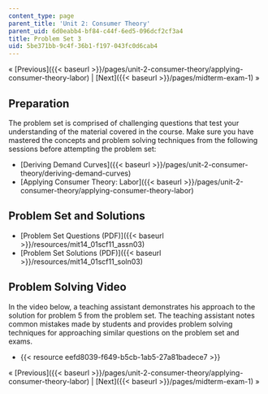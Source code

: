 ```yaml
---
content_type: page
parent_title: 'Unit 2: Consumer Theory'
parent_uid: 6d0eabb4-bf84-c44f-6ed5-096dcf2cf3a4
title: Problem Set 3
uid: 5be371bb-9c4f-36b1-f197-043fc0d6cab4
---
```


« [Previous]({{< baseurl >}}/pages/unit-2-consumer-theory/applying-consumer-theory-labor) | [Next]({{< baseurl >}}/pages/midterm-exam-1) »

Preparation
-----------

The problem set is comprised of challenging questions that test your understanding of the material covered in the course. Make sure you have mastered the concepts and problem solving techniques from the following sessions before attempting the problem set:

*   [Deriving Demand Curves]({{< baseurl >}}/pages/unit-2-consumer-theory/deriving-demand-curves)
*   [Applying Consumer Theory: Labor]({{< baseurl >}}/pages/unit-2-consumer-theory/applying-consumer-theory-labor)

Problem Set and Solutions
-------------------------

*   [Problem Set Questions (PDF)]({{< baseurl >}}/resources/mit14_01scf11_assn03)
*   [Problem Set Solutions (PDF)]({{< baseurl >}}/resources/mit14_01scf11_soln03)

Problem Solving Video
---------------------

In the video below, a teaching assistant demonstrates his approach to the solution for problem 5 from the problem set. The teaching assistant notes common mistakes made by students and provides problem solving techniques for approaching similar questions on the problem set and exams.

*   {{< resource eefd8039-f649-b5cb-1ab5-27a81badece7 >}}

« [Previous]({{< baseurl >}}/pages/unit-2-consumer-theory/applying-consumer-theory-labor) | [Next]({{< baseurl >}}/pages/midterm-exam-1) »